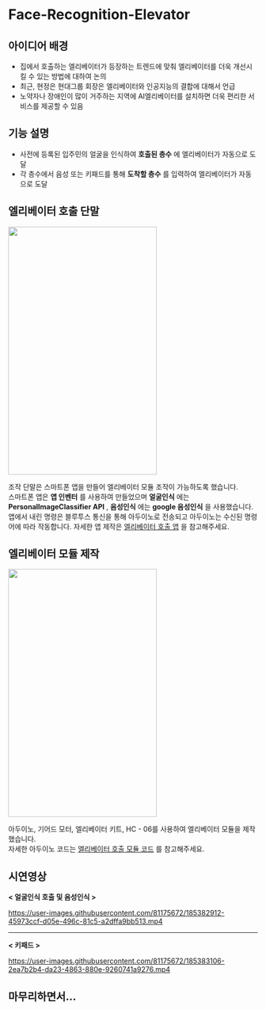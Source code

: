# Face-Recognition-Elevator
## 아이디어 배경
- 집에서 호출하는 엘리베이터가 등장하는 트렌드에 맞춰 엘리베이터를 더욱 개선시킬 수 있는 방법에 대하여 논의
- 최근, 현정은 현대그룹 회장은 엘리베이터와 인공지능의 결합에 대해서 언급
- 노약자나 장애인이 많이 거주하는 지역에 AI엘리베이터를 설치하면 더욱 편리한 서비스를 제공할 수 있음

## 기능 설명
- 사전에 등록된 입주민의 얼굴을 인식하여 **호출된 층수** 에 엘리베이터가 자동으로 도달
- 각 층수에서 음성 또는 키패드를 통해 **도착할 층수** 를 입력하여 엘리베이터가 자동으로 도달                 
                   



## 엘리베이터 호출 단말
<img src="https://user-images.githubusercontent.com/81175672/185378527-8abceaf7-3d43-411b-884b-07e90e3f460d.gif"  width="300" height="500"/>                        

조작 단말은 스마트폰 앱을 만들어 엘리베이터 모듈 조작이 가능하도록 했습니다.                                          
스마트폰 앱은 **앱 인벤터** 를 사용하여 만들었으며 **얼굴인식** 에는 **PersonalImageClassifier API** , **음성인식** 에는 **google 음성인식** 을 사용했습니다.         
앱에서 내린 명령은 블루투스 통신을 통해 아두이노로 전송되고 아두이노는 수신된 명령어에 따라 작동합니다.
자세한 앱 제작은 [엘리베이터 호출 앱]() 을 참고해주세요.           

## 엘리베이터 모듈 제작
<img src="https://user-images.githubusercontent.com/81175672/185380484-313b5835-7334-4208-8c45-9fc025da8afc.jpg"  width="300" height="500"/>             

아두이노, 기어드 모터, 엘리베이터 키트, HC - 06를 사용하여 엘리베이터 모듈을 제작했습니다.          
자세한 아두이노 코드는 [엘리베이터 호출 모듈 코드](https://github.com/RyuJungSoo/Face_Recognition_Elevator/blob/main/%EC%95%84%EB%91%90%EC%9D%B4%EB%85%B8%20%EC%BD%94%EB%93%9C/%EC%95%84%EB%91%90%EC%9D%B4%EB%85%B8%20%EC%BD%94%EB%93%9C%20%EC%B5%9C%EC%A2%85.md) 를 참고해주세요.                 

## 시연영상
**< 얼굴인식 호출 및 음성인식 >**                       

https://user-images.githubusercontent.com/81175672/185382912-45973ccf-d05e-496c-81c5-a2dffa9bb513.mp4                    

***           
**< 키패드 >**              

https://user-images.githubusercontent.com/81175672/185383106-2ea7b2b4-da23-4863-880e-9260741a9276.mp4                

## 마무리하면서...

















